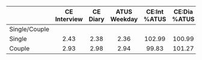 
|                      | CE<br>Interview |  CE<br>Diary | ATUS<br>Weekday | CE:Int<br>%ATUS | CE:Dia<br>%ATUS |
| -------------------- | :----------: | :----------: | :----------: | :----------: | :----------: |
| Single/Couple        |              |              |              |              |              |
| Single               |         2.43 |         2.38 |         2.36 |       102.99 |       100.99 |
| Couple               |         2.93 |         2.98 |         2.94 |        99.83 |       101.27 |

